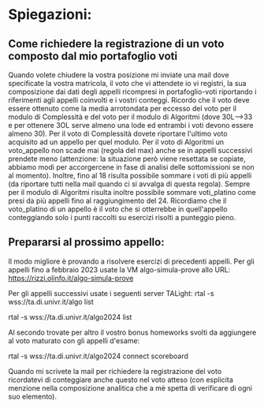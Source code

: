 # Spiegazioni:

## Come richiedere la registrazione di un voto composto dal mio portafoglio voti

Quando volete chiudere la vostra posizione mi inviate una mail dove specificate la vostra matricola, il voto che vi attendete io vi registri, la sua composizione dai dati degli appelli ricompresi in portafoglio-voti riportando i riferimenti agli appelli coinvolti e i vostri conteggi. Ricordo che il voto deve essere ottenuto come la media arrotondata per eccesso del voto per il modulo di Complessità e del voto per il modulo di Algoritmi (dove 30L-->33 e per ottenere 3OL serve almeno una lode ed entrambi i voti devono essere almeno 30).
Per il voto di Complessità dovete riportare l'ultimo voto acquisito ad un appello per quel modulo.
Per il voto di Algoritmi un voto_appello non scade mai (regola del max) anche se in appelli successivi prendete meno (attenzione: la situazione però viene resettata se copiate, abbiamo modi per accorgercene in fase di analisi delle sottomissioni se non al momento).
Inoltre, fino al 18 risulta possibile sommare i voti di più appelli (da riportare tutti nella mail quando ci si avvalga di questa regola).
Sempre per il modulo di Algoritmi risulta inoltre possibile sommare voti_platino come presi da più appelli fino al raggiungimento del 24.
Ricordiamo che il voto_platino di un appello è il voto che si otterrebbe in quell'appello conteggiando solo i punti raccolti su esercizi risolti a punteggio pieno.    

## Prepararsi al prossimo appello:

Il modo migliore è provando a risolvere esercizi di precedenti appelli.
Per gli appelli fino a febbraio 2023 usate la VM algo-simula-prove allo URL:
   https://rizzi.olinfo.it/algo-simula-prove

Per gli appelli successivi usate i seguenti server TALight:
   rtal -s wss://ta.di.univr.it/algo list

   rtal -s wss://ta.di.univr.it/algo2024 list

Al secondo trovate per altro il vostro bonus homeworks svolti da aggiungere al voto maturato con gli appelli d'esame:

   rtal -s wss://ta.di.univr.it/algo2024 connect scoreboard

Quando mi scrivete la mail per richiedere la registrazione del voto ricordatevi di conteggiare anche questo nel voto atteso (con esplicita menzione nella composizione analitica che a mè spetta di verificare di ogni suo elemento).